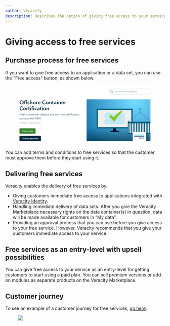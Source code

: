 ```yaml
---
author: Veracity
description: Describes the option of giving free access to your service or product.
---
```


# Giving access to free services

## Purchase process for free services
If you want to give free access to an application or a data set, you can use the "Free access" button, as shown below.

<figure>
	<img src="assets/ProductPageWithFreeAccess.png"/>
</figure>

You can add terms and conditions to free services so that the customer must approve them before they start using it.

## Delivering free services
Veracity enables the delivery of free services by:
* Giving customers immediate free access to applications integrated with [Veracity Identity](https://developer.veracity.com/docs/section/identity/identity).
* Handling immediate delivery of data sets. After you give the Veracity Marketplace necessary rights on the data container(s) in question, data will be made available for customers in “My data”.
* Providing an approval process that you can use before you give access to your free service. However, Veracity recommends that you give your customers immediate access to your service.

## Free services as an entry-level with upsell possibilities
You can give free access to your service as an entry-level for getting customers to start using a paid plan. You can sell premium versions or add-on modules as separate products on the Veracity Marketplace.

## Customer journey
To see an example of a customer journey for free services, <a href="assets/UserJourneyFreeProducts.png">go here</a>.
<figure>
<img src="assets/UserJourneyFreeProducts.png"/>
</figure>
